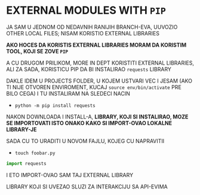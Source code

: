 # EXTERNAL MODULES WITH `PIP`

JA SAM U JEDNOM OD NEDAVNIH RANIJIH BRANCH-EVA, UUVOZIO OTHER LOCAL FILES; NISAM KORISTIO EXTERNAL LIBRARIES

**AKO HOCES DA KORISTIS EXTERNAL LIBRARIES MORAM DA KORISTIM TOOL, KOJI SE ZOVE `PIP`**

A CU DRUGOM PRILIKOM, MORE IN DEPT KORISTITI EXTERNAL LIBRARIES, ALI ZA SADA, KORISTICU PIP DA BI INSTALIRAO `requests` LIBRARY

DAKLE IDEM U PROJECTS FOLDER, U KOJEM USTVARI VEC I JESAM (AKO TI NIJE OTVOREN ENVIROMENT, KUCAJ `source env/bin/activate` PRE BILO CEGA) I TU INSTALIRAM NA SLEDECI NACIN

- `python -m pip install requests`

NAKON DOWNLOADA I INSTALL-A, **LIBRARY, KOJI SI INSTALIRAO, MOZE SE IMPORTOVATI ISTO ONAKO KAKO SI IMPORT-OVAO LOKALNE LIBRARY-JE**

SADA CU TO URADITI U NOVOM FAJLU, KOJEG CU NAPRAVITII

- `touch foobar.py`

```py
import requests
```

I ETO IMPORT-OVAO SAM TAJ EXTERNAL LIBRARY

LIBRARY KOJI SI UVEZAO SLUZI ZA INTERAKCIJU SA API-EVIMA